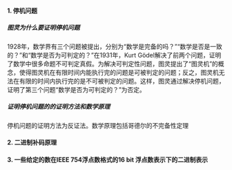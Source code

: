 #### 1. 停机问题
##### 图灵为什么要证明停机问题
1928年，数学界有三个问题被提出，分别为“数学是完备的吗？”“数学是否是一致的？”和“数学是否为可判定的？”在1931年，Kurt Gödel解决了前两个问题，证明了数学中很多命题不可判定真假。为解决可判定性问题，图灵提出了“图灵机”的概念，使得图灵机在有限时间内能执行完的问题是可被判定的问题；反之，图灵机无法在有限的时间内执行完的是不可被判定的问题。这样，图灵通过解决停机问题，证明了第三个问题“数学是否为可判定的？”为否定。
##### 证明停机问题的的证明方法和数学原理
停机问题的证明方法为反证法。数学原理包括哥德尔的不完备性定理
#### 2. 二进制补码原理
#### 3. 一些给定的数在IEEE 754浮点数格式的16 bit 浮点数表示下的二进制表示
